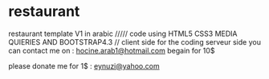 # restaurant
restaurant template V1 in arabic 
/////
code using HTML5 CSS3 MEDIA QUIERIES AND BOOTSTRAP4.3 // client side
for the coding serveur side you can contact me on : hocine.arab1@hotmail.com  begain for 10$ 

please donate me for 1$ : eynuzi@yahoo.com
